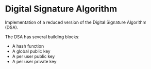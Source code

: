 Digital Signature Algorithm
=================================

Implementation of a reduced version of the Digital Signature Algorithm (DSA).

The DSA has several building blocks:
* A hash function
* A global public key
* A per user public key
* A per user private key
